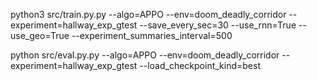 python3 src/train.py.py --algo=APPO --env=doom_deadly_corridor --experiment=hallway_exp_gtest --save_every_sec=30 --use_rnn=True --use_geo=True --experiment_summaries_interval=500

python src/eval.py.py --algo=APPO --env=doom_deadly_corridor --experiment=hallway_exp_gtest --load_checkpoint_kind=best